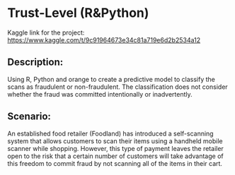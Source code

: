 # Trust-Level (R&Python)

Kaggle link for the project:
https://www.kaggle.com/t/9c91964673e34c81a719e6d2b2534a12

## Description:
Using R, Python and orange to create a predictive model to classify the scans as fraudulent or non-fraudulent. The classification does not consider whether the fraud was committed intentionally or inadvertently.

## Scenario:
An established food retailer (Foodland) has introduced a self-scanning system that allows customers to scan their items using a handheld mobile scanner while shopping. However, this type of payment leaves the retailer open to the risk that a certain number of customers will take advantage of this freedom to commit fraud by not scanning all of the items in their cart.
